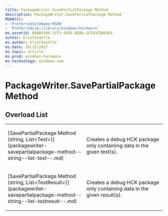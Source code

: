 ```yaml
---
title: PackageWriter.SavePartialPackage Method
description: PackageWriter.SavePartialPackage Method
MSHAttr:
- 'PreferredSiteName:MSDN'
- 'PreferredLib:/library/windows/hardware'
ms.assetid: B4ABF490-3CF5-4585-8EB0-2CF83CD06465
author: EliotSeattle
ms.author: EliotSeattle
ms.date: 10/15/2017
ms.topic: article
ms.prod: windows-hardware
ms.technology: windows-oem
---
```


# PackageWriter.SavePartialPackage Method


## <span id="Overload_List"></span><span id="overload_list"></span><span id="OVERLOAD_LIST"></span>Overload List


<table>
<colgroup>
<col width="50%" />
<col width="50%" />
</colgroup>
<tbody>
<tr class="odd">
<td><p>[SavePartialPackage Method (string, List&lt;Test&gt;)](packagewriter-savepartialpackage-method--string--list-test--.md)</p></td>
<td><p>Creates a debug HCK package only containing data in the given test(s).</p></td>
</tr>
<tr class="even">
<td><p>[SavePartialPackage Method (string, List&lt;TestResult&gt;)](packagewriter-savepartialpackage-method--string--list-testresult--.md)</p></td>
<td><p>Creates a debug HCK package only containing data in the given result(s).</p></td>
</tr>
</tbody>
</table>

 

 

 






